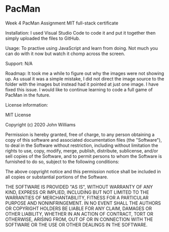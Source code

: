 # PacMan
Week 4 PacMan Assignment MIT  full-stack certificate

Installation: I used Visual Studio Code to code it and put it together then simply uploaded the files to GitHub. 

Usage: To practive using JavaScript and learn from doing. Not much you can do with it now but watch it chomp across the screen.

Support: N/A

Roadmap: It took me a while to figure out why the images were not showing up. As usual it was a simple mistake, I did not direct the image source to the folder with the images but instead had it pointed at just one image. I have fixed this issue. I would like to continue learning to code a full game of PacMan in the future. 

License information:

MIT License

Copyright (c) 2020 John Williams

Permission is hereby granted, free of charge, to any person obtaining a copy of this software and associated documentation files (the "Software"), to deal in the Software without restriction, including without limitation the rights to use, copy, modify, merge, publish, distribute, sublicense, and/or sell copies of the Software, and to permit persons to whom the Software is furnished to do so, subject to the following conditions:

The above copyright notice and this permission notice shall be included in all copies or substantial portions of the Software.

THE SOFTWARE IS PROVIDED "AS IS", WITHOUT WARRANTY OF ANY KIND, EXPRESS OR IMPLIED, INCLUDING BUT NOT LIMITED TO THE WARRANTIES OF MERCHANTABILITY, FITNESS FOR A PARTICULAR PURPOSE AND NONINFRINGEMENT. IN NO EVENT SHALL THE AUTHORS OR COPYRIGHT HOLDERS BE LIABLE FOR ANY CLAIM, DAMAGES OR OTHER LIABILITY, WHETHER IN AN ACTION OF CONTRACT, TORT OR OTHERWISE, ARISING FROM, OUT OF OR IN CONNECTION WITH THE SOFTWARE OR THE USE OR OTHER DEALINGS IN THE SOFTWARE.
